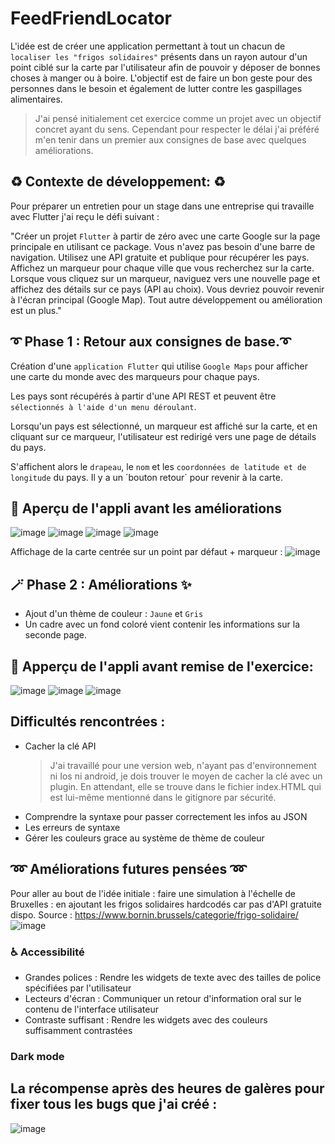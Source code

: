 # FeedFriendLocator

L'idée est de créer une application permettant à tout un chacun de `localiser les "frigos solidaires"` présents dans un rayon
autour d'un point ciblé sur la carte par l'utilisateur afin de pouvoir y déposer de bonnes choses à manger ou à boire.
L'objectif est de faire un bon geste pour des personnes dans le besoin et également de lutter contre les gaspillages alimentaires.
> J'ai pensé initialement cet exercice comme un projet avec un objectif concret ayant du sens.
> Cependant pour respecter le délai j'ai préféré m'en tenir dans un premier aux consignes de base avec quelques améliorations. 


## :recycle: Contexte de développement: :recycle:

Pour préparer un entretien pour un stage dans une entreprise qui travaille avec Flutter j'ai reçu le défi suivant :

"Créer un projet `Flutter` à partir de zéro avec une carte Google sur la page principale en utilisant ce package.
Vous n'avez pas besoin d'une barre de navigation.
Utilisez une API gratuite et publique pour récupérer les pays.
Affichez un marqueur pour chaque ville que vous recherchez sur la carte.
Lorsque vous cliquez sur un marqueur, naviguez vers une nouvelle page et affichez des détails sur ce pays (API au choix).
Vous devriez pouvoir revenir à l'écran principal (Google Map).
Tout autre développement ou amélioration est un plus."

## :curly_loop: Phase 1 : Retour aux consignes de base.:curly_loop:
Création d'une `application Flutter` qui utilise `Google Maps` pour afficher une carte du monde avec des marqueurs pour chaque pays. 

Les pays sont récupérés à partir d'une API REST et peuvent être `sélectionnés à l'aide d'un menu déroulant`. 

Lorsqu'un pays est sélectionné, un marqueur est affiché sur la carte, et en cliquant sur ce marqueur, l'utilisateur est redirigé vers une page de détails du pays.

S'affichent alors le `drapeau`, le `nom` et les `coordonnées de latitude et de longitude` du pays. Il y a un ´bouton retour` pour revenir à la carte.

## :mag_right: Aperçu de l'appli avant les améliorations
![image](https://github.com/julie1030/FeedFriendLocator/assets/133639183/ab0cd4ba-c7a9-4baf-b539-99e3d26de026)
![image](https://github.com/julie1030/FeedFriendLocator/assets/133639183/0bbde687-0ba4-4827-98a5-28c0f4148448)
![image](https://github.com/julie1030/FeedFriendLocator/assets/133639183/47d25702-c62c-4280-b4ea-c52e1c89ffc7)
![image](https://github.com/julie1030/FeedFriendLocator/assets/133639183/83687a13-898e-4082-acbe-bd3ad6e94662)

Affichage de la carte centrée sur un point par défaut + marqueur :
![image](https://github.com/julie1030/FeedFriendLocator/assets/133639183/0a99905a-d13d-494c-8299-00987712a349)

## :magic_wand: Phase 2 : Améliorations :sparkles:
- Ajout d'un thème de couleur : `Jaune` et `Gris`
- Un cadre avec un fond coloré vient contenir les informations sur la seconde page.

## :mag_right: Apperçu de l'appli avant remise de l'exercice:
![image](https://github.com/julie1030/FeedFriendLocator/assets/133639183/52aa443d-a367-42ba-a670-d60c4aa91027)
![image](https://github.com/julie1030/FeedFriendLocator/assets/133639183/47e73d17-36d6-462d-b072-db091c1b5e93)
![image](https://github.com/julie1030/FeedFriendLocator/assets/133639183/ef5927d4-82fe-4a9c-8f51-bd8e999aa5fc)

## Difficultés rencontrées :
- Cacher la clé API
  > J'ai travaillé pour une version web, n'ayant pas d'environnement ni Ios ni android, je dois trouver le moyen de cacher la clé avec un plugin. En attendant, elle se trouve dans le fichier index.HTML qui est lui-même mentionné dans le gitignore par sécurité.
- Comprendre la syntaxe pour passer correctement les infos au JSON
-  Les erreurs de syntaxe
-  Gérer les couleurs grace au système de thème de couleur
   
## :loop: Améliorations futures pensées :loop:
Pour aller au bout de l'idée initiale : faire une simulation à l'échelle de Bruxelles : en ajoutant les frigos solidaires hardcodés car pas d'API gratuite dispo.
Source : https://www.bornin.brussels/categorie/frigo-solidaire/
![image](https://github.com/julie1030/FeedFriendLocator/assets/133639183/cd50fe82-9d86-4f46-96bc-f4b5f27f6211)

### :wheelchair: Accessibilité 
- Grandes polices : Rendre les widgets de texte avec des tailles de police spécifiées par l'utilisateur
- Lecteurs d'écran : Communiquer un retour d'information oral sur le contenu de l'interface utilisateur
- Contraste suffisant : Rendre les widgets avec des couleurs suffisamment contrastées

### Dark mode 

## La récompense après des heures de galères pour fixer tous les bugs que j'ai créé :
![image](https://github.com/julie1030/FeedFriendLocator/assets/133639183/91a6d825-5365-4789-9e68-86d58a4f6554)
